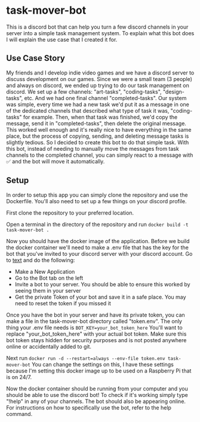 # task-mover-bot
This is a discord bot that can help you turn a few discord channels in your server into a simple task management system. To explain what this bot does I will explain the use case that I created it for. 
## Use Case Story
My friends and I develop indie video games and we have a discord server to discuss development on our games. Since we were a small team (3 people) and always on discord, we ended up trying to do our task management on discord. We set up a few channels: "art-tasks", "coding-tasks", "design-tasks", etc. And we had one final channel "completed-tasks". Our system was simple, every time we had a new task we'd put it as a message in one of the dedicated channels that described what type of task it was, "coding-tasks" for example. Then, when that task was finished, we'd copy the message, send it in "completed-tasks", then delete the original message. This worked well enough and it's really nice to have everything in the same place, but the process of copying, sending, and deleting message tasks is slightly tedious. So I decided to create this bot to do that simple task. With this bot, instead of needing to manually move the messages from task channels to the completed channel, you can simply react to a message with ✅ and the bot will move it automatically.
## Setup
In order to setup this app you can simply clone the repository and use the Dockerfile. You'll also need to set up a few things on your discord profile.

First clone the repository to your preferred location.

Open a terminal in the directory of the repository and run ```docker build -t task-mover-bot . ```

Now you should have the docker image of the application. Before we build the docker container we'll need to make a .env file that has the key for the bot that you've invited to your discord server with your discord account. Go to [text](https://discord.com/developers/applications) and do the following:
- Make a New Application
- Go to the Bot tab on the left
- Invite a bot to your server. You should be able to ensure this worked by seeing them in your server
- Get the private Token of your bot and save it in a safe place. You may need to reset the token if you missed it

Once you have the bot in your server and have its private token, you can make a file in the task-mover-bot directory called "token.env". The only thing your .env file needs is ```BOT_KEY=your_bot_token_here``` You'll want to replace "your_bot_token_here" with your actual bot token. Make sure this bot token stays hidden for security purposes and is not posted anywhere online or accidentally added to git.

Next run ```docker run -d --restart=always --env-file token.env task-mover-bot``` You can change the settings on this, I have these settings because I'm setting this docker image up to be used on a Raspberry Pi that is on 24/7.

Now the docker container should be running from your computer and you should be able to use the discord bot! To check if it's working simply type "!help" in any of your channels. The bot should also be appearing online. For instructions on how to specifically use the bot, refer to the help command.